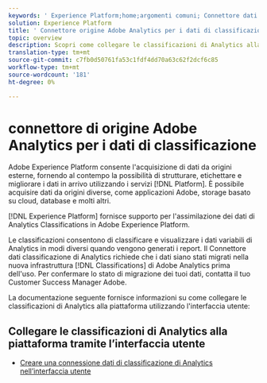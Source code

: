 ```yaml
---
keywords: ' Experience Platform;home;argomenti comuni; Connettore dati classificazioni Adobe Analytics'
solution: Experience Platform
title: ' Connettore origine Adobe Analytics per i dati di classificazione'
topic: overview
description: Scopri come collegare le classificazioni di Analytics alla piattaforma utilizzando l'interfaccia utente
translation-type: tm+mt
source-git-commit: c7fb0d50761fa53c1fdf4dd70a63c62f2dcf6c85
workflow-type: tm+mt
source-wordcount: '181'
ht-degree: 0%

---
```



#  connettore di origine Adobe Analytics per i dati di classificazione

Adobe Experience Platform consente l&#39;acquisizione di dati da origini esterne, fornendo al contempo la possibilità di strutturare, etichettare e migliorare i dati in arrivo utilizzando i servizi [!DNL Platform]. È possibile acquisire dati da origini diverse, come applicazioni  Adobe, storage basato su cloud, database e molti altri.

[!DNL Experience Platform] fornisce supporto per l&#39;assimilazione dei dati di Analytics Classifications in Adobe Experience Platform.

Le classificazioni consentono di classificare e visualizzare i dati variabili di Analytics in modi diversi quando vengono generati i report. Il Connettore dati classificazione di Analytics richiede che i dati siano stati migrati nella nuova infrastruttura [!DNL Classifications] di  Adobe Analytics prima dell&#39;uso. Per confermare lo stato di migrazione dei tuoi dati, contatta il tuo Customer Success Manager  Adobe.

La documentazione seguente fornisce informazioni su come collegare le classificazioni di Analytics alla piattaforma utilizzando l&#39;interfaccia utente:

## Collegare le classificazioni di Analytics alla piattaforma tramite l’interfaccia utente

- [Creare una connessione dati di classificazione di Analytics nell’interfaccia utente](../../tutorials/ui/create/adobe-applications/classifications.md)